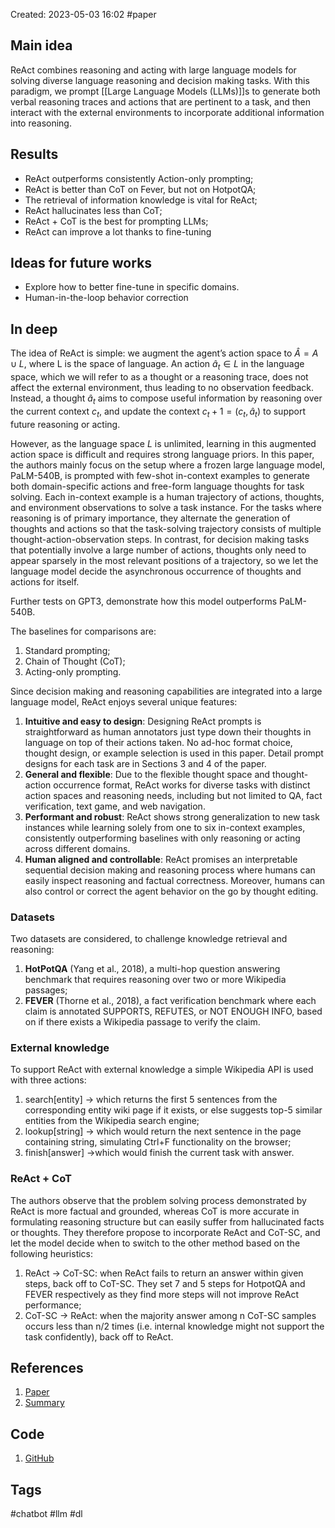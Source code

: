 Created: 2023-05-03 16:02
#paper
## Main idea
ReAct combines reasoning and acting with large language models for solving diverse language reasoning and decision making tasks.
With this paradigm, we prompt [[Large Language Models (LLMs)]]s to generate both verbal reasoning traces and actions that are pertinent to a task, and then interact with the external environments to incorporate additional information into reasoning.

## Results
- ReAct outperforms consistently Action-only prompting;
- ReAct is better than CoT on Fever, but not on HotpotQA;
- The retrieval of information knowledge is vital for ReAct;
- ReAct hallucinates less than CoT;
- ReAct + CoT is the best for prompting LLMs;
- ReAct can improve a lot thanks to fine-tuning

## Ideas for future works
- Explore how to better fine-tune in specific domains.
- Human-in-the-loop behavior correction

## In deep

The idea of ReAct is simple: we augment the agent’s action space to $\hat{A} = A \cup L$, where L is the space of language. An action $\hat{a}_t \in L$ in the language space, which we will refer to as a thought or a reasoning trace, does not affect the external environment, thus leading to no observation feedback. Instead, a thought $\hat{a}_t$ aims to compose useful information by reasoning over the current context $c_t$, and update the context $c_t+1 = (c_t, \hat{a}_t)$ to support future reasoning or acting.

However, as the language space *L* is unlimited, learning in this augmented action space is difficult and requires strong language priors. In this paper, the authors mainly focus on the setup where a frozen large language model, PaLM-540B, is prompted with few-shot in-context examples to generate both domain-specific actions and free-form language thoughts for task solving. Each in-context example is a human trajectory of actions, thoughts, and environment observations to solve a task instance. For the tasks where reasoning is of primary importance, they alternate the generation of thoughts and actions so that the task-solving trajectory consists of multiple thought-action-observation steps. In contrast, for decision making tasks that potentially involve a large number of actions, thoughts only need to appear sparsely in the most relevant positions of a trajectory, so we let the language model decide the asynchronous occurrence of thoughts and actions for itself.

Further tests on GPT3, demonstrate how this model outperforms PaLM-540B.

The baselines for comparisons are: 
1. Standard prompting;
2. Chain of Thought (CoT);
3. Acting-only prompting.

Since decision making and reasoning capabilities are integrated into a large language model, ReAct enjoys several unique features: 
1. **Intuitive and easy to design**: Designing ReAct prompts is straightforward as human annotators just type down their thoughts in language on top of their actions taken. No ad-hoc format choice, thought design, or example selection is used in this paper. Detail prompt designs for each task are in Sections 3 and 4 of the paper.  
2. **General and flexible**: Due to the flexible thought space and thought-action occurrence format, ReAct works for diverse tasks with distinct action spaces and reasoning needs, including but not limited to QA, fact verification, text game, and web navigation. 
3. **Performant and robust**: ReAct shows strong generalization to new task instances while learning solely from one to six in-context examples, consistently outperforming baselines with only reasoning or acting across different domains.
4. **Human aligned and controllable**: ReAct promises an interpretable sequential decision making and reasoning process where humans can easily inspect reasoning and factual correctness. Moreover, humans can also control or correct the agent behavior on the go by thought editing.

### Datasets
Two datasets are considered, to challenge knowledge retrieval and reasoning: 
1. **HotPotQA** (Yang et al., 2018), a multi-hop question answering benchmark that requires reasoning over two or more Wikipedia passages;
2. **FEVER** (Thorne et al., 2018), a fact verification benchmark where each claim is annotated SUPPORTS, REFUTES, or NOT ENOUGH INFO, based on if there exists a Wikipedia passage to verify the claim.

### External knowledge
To support ReAct with external knowledge a simple Wikipedia API is used with three actions:
1. search[entity] -> which returns the first 5 sentences from the corresponding entity wiki page if it exists, or else suggests top-5 similar entities from the Wikipedia search engine;
2. lookup[string] -> which would return the next sentence in the page containing string, simulating Ctrl+F functionality on the browser;
3. finish[answer] ->which would finish the current task with answer.

### ReAct + CoT
The authors observe that the problem solving process demonstrated by ReAct is more factual and grounded, whereas CoT is more accurate in formulating reasoning structure but can easily suffer from hallucinated facts or thoughts. They therefore propose to incorporate ReAct and CoT-SC, and let the model decide when to switch to the other method based on the following heuristics:  
1. ReAct → CoT-SC: when ReAct fails to return an answer within given steps, back off to CoT-SC. They set 7 and 5 steps for HotpotQA and FEVER respectively as they find more steps will not improve ReAct performance;
2. CoT-SC → ReAct: when the majority answer among n CoT-SC samples occurs less than n/2 times (i.e. internal knowledge might not support the task confidently), back off to ReAct.

## References
1. [Paper](https://arxiv.org/pdf/2210.03629.pdf)
2. [Summary](https://tsmatz.wordpress.com/2023/03/07/react-with-openai-gpt-and-langchain/)

## Code
1. [GitHub](https://react-lm.github.io/)

## Tags
#chatbot #llm #dl 
